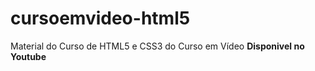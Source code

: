 # cursoemvideo-html5
 Material do Curso de HTML5 e CSS3 do Curso em Vídeo
**Disponivel no Youtube**
